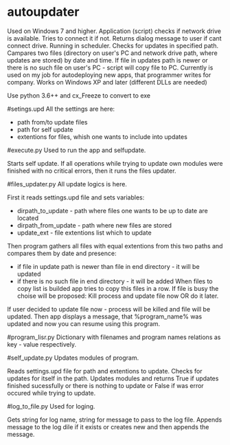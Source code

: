 # autoupdater

Used on Windows 7 and higher. Application (script) checks if network drive is available. Tries to connect it if not. Returns dialog message to user if cant connect drive. Running in scheduler. Checks for updates in specified path. Campares two files (directory on user's PC and network drive path, where updates are stored) by date and time. If file in updates path is newer or there is no such file on user's PC - script will copy file to PC. Currently is used on my job for autodeploying new apps, that programmer writes for company. Works on Windows XP and later (different DLLs are needed)

Use python 3.6++ and cx_Freeze to convert to exe

#setings.upd 
All the settings are here:
- path from/to update files
- path for self update
- extentions for files, whish one wants to include into updates

#execute.py 
Used to run the app and selfupdate.

Starts self update. If all operations while trying to update own modules were finished 
with no critical errors, then it runs the files updater.

#files_updater.py 
All update logics is here.

First it reads settings.upd file and sets variables:
- dirpath_to_update - path where files one wants to be up to date are located
- dirpath_from_update - path where new files are stored
- update_ext - file extentions list which to update

Then program gathers all files with equal extentions from this two paths and compares them by date and presence:
- if file in update path is newer than file in end directory - it will be updated
- if there is no such file in end directory - it will be added
When files to copy list is builded app tries to copy this files in a row.
If file is busy the choise will be proposed:
Kill process and update file now OR do it later.

If user decided to update file now - process will be killed and file will be updated. 
Then app displays a message, that %program_name% was updated and now you can resume using this program.

#program_lisr.py
Dictionary with filenames and program names relations as key - value respectively. 


#self_update.py
Updates modules of program.

Reads settings.upd file for path and extentions to update.
Checks for updates for itself in the path. Updates modules and returns True if updates finished sucessfully 
or there is nothing to update or False if was error occured while trying to update.

#log_to_file.py 
Used for loging.

Gets string for log name, string for message to pass to the log file.
Appends message to the log dile if it exists or creates new and then appends the message.
